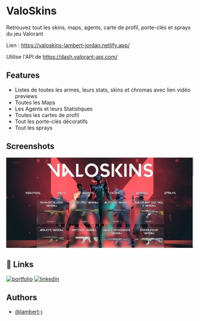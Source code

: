 
# ValoSkins
Retrouvez tout les skins, maps, agents, carte de profil, porte-clés et sprays du jeu Valorant

Lien : https://valoskins-lambert-jordan.netlify.app/

Utilise l'API de https://dash.valorant-api.com/




## Features

- Listes de toutes les armes, leurs stats, skins et chromas avec lien vidéo previews
- Toutes les Maps
- Les Agents et leurs Statistiques
- Toutes les cartes de profil
- Tout les porte-clés décoratifs
- Tout les sprays 


## Screenshots

![App Screenshot](./asset/img/MainImg.PNG)


## 🔗 Links
[![portfolio](https://img.shields.io/badge/my_portfolio-000?style=for-the-badge&logo=ko-fi&logoColor=white)](https://portfolio-lambert-jordan.netlify.app/)
[![linkedin](https://img.shields.io/badge/linkedin-0A66C2?style=for-the-badge&logo=linkedin&logoColor=white)](https://www.linkedin.com/in/lambert-jordan/)



## Authors

- [@lambert-j](https://github.com/lambert-j)

